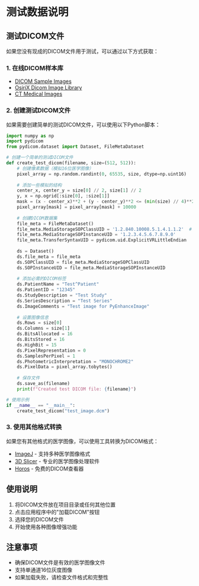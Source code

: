 # 测试数据说明

## 测试DICOM文件

如果您没有现成的DICOM文件用于测试，可以通过以下方式获取：

### 1. 在线DICOM样本库
- [DICOM Sample Images](https://www.rubomedical.com/dicom_files/dicom_sample_images.htm)
- [OsiriX Dicom Image Library](https://www.osirix-viewer.com/resources/dicom-image-library/)
- [CT Medical Images](https://www.cancerimagingarchive.net/)

### 2. 创建测试DICOM文件
如果需要创建简单的测试DICOM文件，可以使用以下Python脚本：

```python
import numpy as np
import pydicom
from pydicom.dataset import Dataset, FileMetaDataset

# 创建一个简单的测试DICOM文件
def create_test_dicom(filename, size=(512, 512)):
    # 创建像素数据（模拟16位医学图像）
    pixel_array = np.random.randint(0, 65535, size, dtype=np.uint16)
    
    # 添加一些模拟的结构
    center_x, center_y = size[0] // 2, size[1] // 2
    y, x = np.ogrid[:size[0], :size[1]]
    mask = (x - center_x)**2 + (y - center_y)**2 <= (min(size) // 4)**2
    pixel_array[mask] = pixel_array[mask] + 10000
    
    # 创建DICOM数据集
    file_meta = FileMetaDataset()
    file_meta.MediaStorageSOPClassUID = '1.2.840.10008.5.1.4.1.1.2'  # CT Image Storage
    file_meta.MediaStorageSOPInstanceUID = '1.2.3.4.5.6.7.8.9.0'
    file_meta.TransferSyntaxUID = pydicom.uid.ExplicitVRLittleEndian
    
    ds = Dataset()
    ds.file_meta = file_meta
    ds.SOPClassUID = file_meta.MediaStorageSOPClassUID
    ds.SOPInstanceUID = file_meta.MediaStorageSOPInstanceUID
    
    # 添加必需的DICOM标签
    ds.PatientName = "Test^Patient"
    ds.PatientID = "12345"
    ds.StudyDescription = "Test Study"
    ds.SeriesDescription = "Test Series"
    ds.ImageComments = "Test image for PyEnhanceImage"
    
    # 设置图像信息
    ds.Rows = size[0]
    ds.Columns = size[1]
    ds.BitsAllocated = 16
    ds.BitsStored = 16
    ds.HighBit = 15
    ds.PixelRepresentation = 0
    ds.SamplesPerPixel = 1
    ds.PhotometricInterpretation = "MONOCHROME2"
    ds.PixelData = pixel_array.tobytes()
    
    # 保存文件
    ds.save_as(filename)
    print(f"Created test DICOM file: {filename}")

# 使用示例
if __name__ == "__main__":
    create_test_dicom("test_image.dcm")
```

### 3. 使用其他格式转换
如果您有其他格式的医学图像，可以使用工具转换为DICOM格式：
- [ImageJ](https://imagej.nih.gov/ij/) - 支持多种医学图像格式
- [3D Slicer](https://www.slicer.org/) - 专业的医学图像处理软件
- [Horos](https://horosproject.org/) - 免费的DICOM查看器

## 使用说明

1. 将DICOM文件放在项目目录或任何其他位置
2. 点击应用程序中的"加载DICOM"按钮
3. 选择您的DICOM文件
4. 开始使用各种图像增强功能

## 注意事项

- 确保DICOM文件是有效的医学图像文件
- 支持单通道16位灰度图像
- 如果加载失败，请检查文件格式和完整性